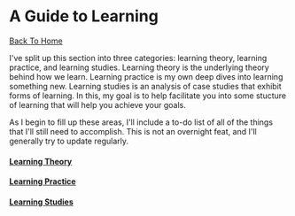 A Guide to Learning
===================

[Back To Home](../README.md)

I've split up this section into three categories: learning theory, learning practice, and learning studies. Learning theory is the underlying theory behind how we learn. Learning practice is my own deep dives into learning something new. Learning studies is an analysis of case studies that exhibit forms of learning. In this, my goal is to help facilitate you into some stucture of learning that will help you achieve your goals.

As I begin to fill up these areas, I'll include a to-do list of all of the things that I'll still need to accomplish. This is not an overnight feat, and I'll generally try to update regularly. 

#### [Learning Theory](theory.md)
#### [Learning Practice](practice.md)
#### [Learning Studies](studies.md)